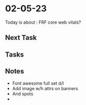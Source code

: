 # 02-05-23

Today is about :
FRF core web vitals?


## Next Task



## Tasks



## Notes


- Font awesome full set d/l
- Add image w/h attrs on banners
- And spots
-
